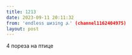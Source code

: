```yaml
---
title: 1213
date: 2023-09-11 20:11:32
from: 'endless шизing ⍼' (channel1162404975)
layout: post
---
```


4 пореза на птице

